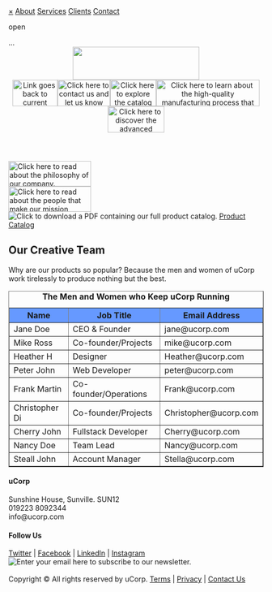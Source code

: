 <html>

<head>
<meta name="Keywords" content="CIW, HTML5, uCorp"/>
<meta name="Description" content="Simple XHTML page for uCorp site"/>
<meta charset="utf-8"/>
<link rel="stylesheet"  type="text/css" href="aboutus/aboutus.css"/>
<title>Welcome to uCorp</title>
</head>
<body>

<div id="mySidenav" class="sidenav">
  <a href="javascript:void(0)" class="closebtn" onclick="closeNav()">&times;</a>
  <a href="#">About</a>
  <a href="#">Services</a>
  <a href="#">Clients</a>
  <a href="#">Contact</a>
</div>

<!-- Use any element to open the sidenav -->
<span onclick="openNav()">open</span>

<!-- Add all page content inside this div if you want the side nav to push page content to the right (not used if you only want the sidenav to sit on top of the page -->
<div id="main">
  ...
</div>

<!-- HEADER -->
<header>

<div id="head"><a href="index.html"><img height="65" width="250" src="aboutus/uCorp_logo.png" /></a></div>

<div id="navbar"><a href="aboutus.html"><img height="52" width="89" src="aboutus/header_button_about-us.jpg" alt="Link goes back to current page." id="aboutus" /></a><a href="contactus.html"><img height="52" width="104" src="aboutus/header_button_contact-us.jpg" alt="Click here to contact us and let us know what you think." id="contactus" /></a><img height="52" width="91" src="aboutus/header_button_products.jpg" alt="Click here to explore the catalog of products we offer." id="products" /><a href="manufacturing.html"><img height="52" width="204" src="aboutus/header_button_manufacturing-process.jpg" alt="Click here to learn about the high-quality manufacturing process that uCorp employs." id="manufacturingprocess" /></a><a href="technology.html"><img height="52" width="112" src="aboutus/header_button_technology.jpg" alt="Click here to discover the advanced technology that goes into each one of our speakers." id="technology"/></a></div>

</header>

<!--PAGE NAVIGATION -->
<nav>
<a href="aboutus.html"><img height="50" width="163" src="aboutus/nav_button_about-us_team.png" alt="Click here to read about the philosophy of our company." id="subnav_aboutus" /></a>
<br />
<a href="aboutus_the-team.html"><img height="50" width="163" src="aboutus/nav_button_the-team_team.jpg" alt="Click here to read about the people that make our mission possible." id="subnav_theteam" /></a>
<div id="catalog">
<img src="aboutus/catalog.jpg" alt="Click to download a PDF containing our full product catalog." />
<a href="aboutus/catalog.pdf">Product Catalog</a>
</div>
</nav>

<!-- ARTICLE -->

<article>

<h2>Our Creative Team</h2>

<p>Why are our products so popular? Because the men and women of uCorp work tirelessly to produce nothing but the best.</p>

<table class="center" border="1">
<caption>
<strong>The Men and Women who Keep uCorp Running</strong>
</caption>
  <tr bgcolor = "#6699ff" >
    <th>Name</th>
    <th>Job Title</th>
    <th>Email Address</th>
  </tr>
<tr>
<td class="center">Jane Doe</td>
<td class="center">CEO & Founder</td>
<td class="center">jane@ucorp.com</td>
</tr>
<tr>
<td class="center">Mike Ross</td>
<td class="center">Co-founder/Projects</td>
<td class="center">mike@ucorp.com</td>
</tr>
<tr>
<td class="center">Heather H</td>
<td class="center">Designer</td>
<td class="center">Heather@ucorp.com</td>
</tr>
<tr>
<td class="center">Peter John</td>
<td class="center">Web Developer</td>
<td class="center">peter@ucorp.com</td>
</tr>
<tr>
<td class="center">Frank Martin</td>
<td class="center">Co-founder/Operations</td>
<td class="center">Frank@ucorp.com</td>
</tr>
<tr>
<td class="center">Christopher Di</td>
<td class="center">Co-founder/Projects</td>
<td class="center">Christopher@ucorp.com</td>
</tr>
<tr>
<td class="center">Cherry John</td>
<td class="center">Fullstack Developer</td>
<td class="center">Cherry@ucorp.com</td>
</tr>
<tr>
<td class="center">Nancy Doe</td>
<td class="center">Team Lead</td>
<td class="center">Nancy@ucorp.com</td>
</tr><tr>
<td class="center">Steall John</td>
<td class="center">Account Manager</td>
<td class="center">Stella@ucorp.com</td>
</tr>
</table>


</article>


<!-- FOOTER -->
<footer>

<div id="address">
<h4>uCorp</h4>
Sunshine House, Sunville. SUN12
<br />
019223 8092344
<br/>
info@ucorp.com
</div>

<div id="follow">
<h4>Follow Us</h4>
<a href="https://twitter.com/uCorp4">Twitter</a> | <a href="https://www.facebook.com/UCorp-441272686298550/">Facebook</a> | <a href="https://www.linkedin.com/company/ucorporation/">LinkedIn</a> | <a href="https://www.instagram.com/ucorp123/">Instagram</a>
<img src="aboutus/footer_newsletter.jpg"  alt="Enter your email here to subscribe to our newsletter." />
</div>

<div id="footerlinks">
<br />
Copyright &copy All rights reserved by uCorp. <a href="terms.html">Terms</a> | <a href="privacy.html">Privacy</a> | <a href="contactus.html">Contact Us<a?
</div>

</footer>

</body>

</html>

